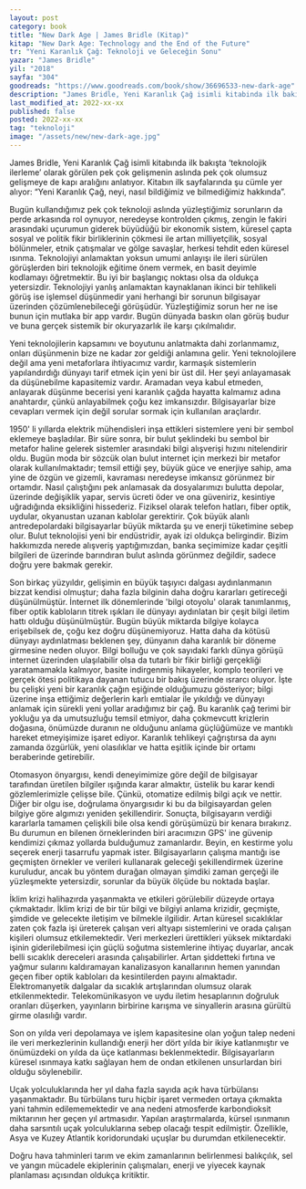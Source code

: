 ```yaml
---
layout: post
category: book
title: "New Dark Age | James Bridle (Kitap)"
kitap: "New Dark Age: Technology and the End of the Future"
tr: "Yeni Karanlık Çağ: Teknoloji ve Geleceğin Sonu"
yazar: "James Bridle"
yil: "2018"
sayfa: "304"
goodreads: "https://www.goodreads.com/book/show/36696533-new-dark-age"
description: "James Bridle, Yeni Karanlık Çağ isimli kitabinda ilk bakışta ‘teknolojik ilerleme’ olarak görülen pek çok gelişmenin aslında pek çok olumsuz gelişmeye de kapı aralığını anlatıyor. Kitabın ilk sayfalarinda şu cümle yer alıyor: 'Bu kitap, neyi, nasıl bildiğimiz ve bilmediğimiz hakkında.' "
last_modified_at: 2022-xx-xx
published: false
posted: 2022-xx-xx
tag: "teknoloji"
image: "/assets/new/new-dark-age.jpg"
---
```


James Bridle, Yeni Karanlık Çağ isimli kitabında ilk bakışta ‘teknolojik ilerleme’ olarak görülen pek çok gelişmenin aslında pek çok olumsuz gelişmeye de kapı aralığını anlatıyor. Kitabın ilk sayfalarında şu cümle yer alıyor: “Yeni Karanlık Çağ, neyi, nasıl bildiğimiz ve bilmediğimiz hakkında”.

Bugün kullandığımız pek çok teknoloji aslında yüzleştiğimiz sorunların da perde arkasında rol oynuyor, neredeyse kontrolden çıkmış, zengin le fakiri arasındaki uçurumun giderek büyüdüğü bir ekonomik sistem, küresel çapta sosyal ve politik fikir birliklerinin çökmesi ile artan milliyetçilik, sosyal bölünmeler, etnik çatışmalar ve gölge savaşlar, herkesi tehdit eden küresel ısınma. Teknolojiyi anlamaktan yoksun umumi anlayışı ile ileri sürülen görüşlerden biri teknolojik eğitime önem vermek, en basit deyimle kodlamayı öğretmektir. Bu iyi bir başlangıç noktası olsa da oldukça yetersizdir. Teknolojiyi yanlış anlamaktan kaynaklanan ikinci bir tehlikeli görüş ise işlemsel düşünmedir yani herhangi bir sorunun bilgisayar üzerinden çözümlenebileceği görüşüdür. Yüzleştiğimiz sorun her ne ise bunun için mutlaka bir app vardır. Bugün dünyada baskın olan görüş budur ve buna gerçek sistemik bir okuryazarlık ile karşı çıkılmalıdır.

Yeni teknolojilerin kapsamını ve boyutunu anlatmakta dahi zorlanmamız, onları düşünmenin bize ne kadar zor geldiği anlamına gelir. Yeni teknolojilere değil ama yeni metaforlara ihtiyacımız vardır, karmaşık sistemlerin yapılandırdığı dünyayı tarif etmek için yeni bir üst dil. Her şeyi anlayamasak da düşünebilme kapasitemiz vardır. Aramadan veya kabul etmeden, anlayarak düşünme becerisi yeni karanlık çağda hayatta kalmamız adına anahtardır, çünkü anlayabilmek çoğu kez imkansızdır. Bilgisayarlar bize cevapları vermek için değil sorular sormak için kullanılan araçlardır.

1950' li yıllarda elektrik mühendisleri inşa ettikleri sistemlere yeni bir sembol eklemeye başladılar. Bir süre sonra, bir bulut şeklindeki bu sembol bir metafor haline gelerek sistemler arasındaki bilgi alışverişi hızını nitelendirir oldu. Bugün moda bir sözcük olan bulut internet için merkezi bir metafor olarak kullanılmaktadır; temsil ettiği şey, büyük güce ve enerjiye sahip, ama yine de özgün ve gizemli, kavraması neredeyse imkansız görünmez bir ortamdır. Nasıl çalıştığını pek anlamasak da dosyalarımızı bulutta depolar, üzerinde değişiklik yapar, servis ücreti öder ve ona güveniriz, kesintiye uğradığında eksikliğini hissederiz. Fiziksel olarak telefon hatları, fiber optik, uydular, okyanustan uzanan kablolar gerektirir. Çok büyük alanlı antredepolardaki bilgisayarlar büyük miktarda şu ve enerji tüketimine sebep olur. Bulut teknolojisi yeni bir endüstridir, ayak izi oldukça belirgindir. Bizim hakkımızda nerede alışveriş yaptığımızdan, banka seçimimize kadar çeşitli bilgileri de üzerinde barındıran bulut aslında görünmez değildir, sadece doğru yere bakmak gerekir.

Son birkaç yüzyıldır, gelişimin en büyük taşıyıcı dalgası aydınlanmanın bizzat kendisi olmuştur; daha fazla bilginin daha doğru kararları getireceği düşünülmüştür. İnternet ilk dönemlerinde 'bilgi otoyolu' olarak tanımlanmış, fiber optik kabloların titrek ışıkları ile dünyayı aydınlatan bir çeşit bilgi iletim hattı olduğu düşünülmüştür. Bugün büyük miktarda bilgiye kolayca erişebilsek de, çoğu kez doğru düşünemiyoruz. Hatta daha da kötüsü dünyayı aydınlatması beklenen şey, dünyanın daha karanlık bir döneme girmesine neden oluyor. Bilgi bolluğu ve çok sayıdaki farklı dünya görüşü internet üzerinden ulaşılabilir olsa da tutarlı bir fikir birliği gerçekliği yaratamamakla kalmıyor, basite indirgenmiş hikayeler, komplo teorileri ve gerçek ötesi politikaya dayanan tutucu bir bakış üzerinde ısrarcı oluyor. İşte bu çelişki yeni bir karanlık çağın eşiğinde olduğumuzu gösteriyor; bilgi üzerine inşa ettiğimiz değerlerin karlı emtialar ile yıkıldığı ve dünyayı anlamak için sürekli yeni yollar aradığımız bir çağ. Bu karanlık çağ terimi bir yokluğu ya da umutsuzluğu temsil etmiyor, daha çokmevcutt krizlerin doğasına, önümüzde duranın ne olduğunu anlama güçlüğümüze ve mantıklı hareket etmeyişimize işaret ediyor. Karanlık tehlikeyi çağrıştırsa da aynı zamanda özgürlük, yeni olasılıklar ve hatta eşitlik içinde bir ortamı beraberinde getirebilir.

Otomasyon önyargısı, kendi deneyimimize göre değil de bilgisayar tarafından üretilen bilgiler ışığında karar almaktır, üstelik bu karar kendi gözlemlerimizle çelişse bile. Çünkü, otomatize edilmiş bilgi açık ve nettir. Diğer bir olgu ise, doğrulama önyargısıdır ki bu da bilgisayardan gelen bilgiye göre algımızı yeniden şekillendirir. Sonuçta, bilgisayarın verdiği kararlarla tamamen çelişkili bile olsa kendi görüşümüzü bir kenara bırakırız. Bu durumun en bilenen örneklerinden biri aracımızın GPS' ine güvenip kendimizi çıkmaz yollarda bulduğumuz zamanlardır. Beyin, en kestirme yolu seçerek enerji tasarrufu yapmak ister. Bilgisayarların çalışma mantığı ise geçmişten örnekler ve verileri kullanarak geleceği şekillendirmek üzerine kuruludur, ancak bu yöntem durağan olmayan şimdiki zaman gerçeği ile yüzleşmekte yetersizdir, sorunlar da büyük ölçüde bu noktada başlar.

İklim krizi halihazırda yaşanmakta ve etkileri görülebilir düzeyde ortaya çıkmaktadır. İklim krizi de bir tür bilgi ve bilgiyi anlama krizidir, geçmişte, şimdide ve gelecekte iletişim ve bilmekle ilgilidir. Artan küresel sıcaklıklar zaten çok fazla işi üreterek çalışan veri altyapı sistemlerini ve orada çalışan kişileri olumsuz etkilemektedir. Veri merkezleri ürettikleri yüksek miktardaki işinin giderilebilmesi için güçlü soğutma sistemlerine ihtiyaç duyarlar, ancak belli sıcaklık dereceleri arasında çalışabilirler. Artan şiddetteki fırtına ve yağmur sularını kaldıramayan kanalizasyon kanallarının hemen yanından geçen fiber optik kabloları da kesintilerden payını almaktadır. Elektromanyetik dalgalar da sıcaklık artışlarından olumsuz olarak etkilenmektedir. Telekomünikasyon ve uydu iletim hesaplarının doğruluk oranları düşerken, yayınların birbirine karışma ve sinyallerin arasına gürültü girme olasılığı vardır.

Son on yılda veri depolamaya ve işlem kapasitesine olan yoğun talep nedeni ile veri merkezlerinin kullandığı enerji her dört yılda bir ikiye katlanmıştır ve önümüzdeki on yılda da üçe katlanması beklenmektedir. Bilgisayarların küresel ısınmaya katkı sağlayan hem de ondan etkilenen unsurlardan biri olduğu söylenebilir.

Uçak yolculuklarında her yıl daha fazla sayıda açık hava türbülansı yaşanmaktadır. Bu türbülans turu hiçbir işaret vermeden ortaya çıkmakta yani tahmin edilememektedir ve ana nedeni atmosferde karbondioksit miktarının her geçen yıl artmasıdır. Yapılan araştırmalarda, kürsel ısınmanın daha sarsıntılı uçak yolculuklarına sebep olacağı tespit edilmiştir. Özellikle, Asya ve Kuzey Atlantik koridorundaki uçuşlar bu durumdan etkilenecektir.

Doğru hava tahminleri tarım ve ekim zamanlarının belirlenmesi balıkçılık, sel ve yangın mücadele ekiplerinin çalışmaları, enerji ve yiyecek kaynak planlaması açısından oldukça kritiktir.
